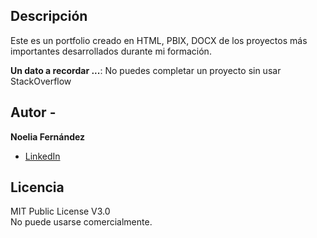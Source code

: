 ## Descripción

Este es un portfolio creado en HTML, PBIX, DOCX de los proyectos más importantes desarrollados durante mi formación.

<strong>Un dato a recordar ...</strong>: No puedes completar un proyecto sin usar StackOverflow<br>

## Autor - 
**Noelia Fernández**
* [LinkedIn](https://www.linkedin.com/in/noelia-fernández-pe)

## Licencia

MIT Public License V3.0         
No puede usarse comercialmente.
